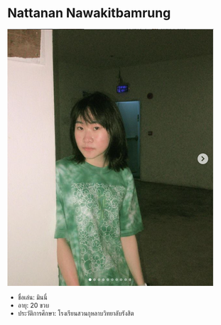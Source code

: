 # Nattanan Nawakitbamrung

![](me.png)

* ชื่อเล่น: มินนี่
* อายุ: 20 ขวบ
* ประวัติการศึกษา: โรงเรียนสวนกุหลาบวิทยาลับรังสิต